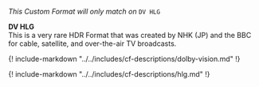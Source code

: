 *This Custom Format will only match on* `DV HLG`

**DV HLG**<br>
This is a very rare HDR Format that was created by NHK (JP) and the BBC for cable, satellite, and over-the-air TV broadcasts.

{! include-markdown "../../includes/cf-descriptions/dolby-vision.md" !}

{! include-markdown "../../includes/cf-descriptions/hlg.md" !}
